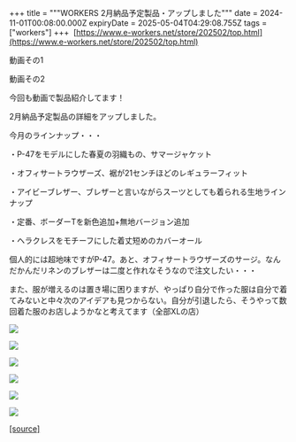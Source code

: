 +++
title = """WORKERS 2月納品予定製品・アップしました"""
date = 2024-11-01T00:08:00.000Z
expiryDate = 2025-05-04T04:29:08.755Z
tags = ["workers"]
+++
 [https://www.e-workers.net/store/202502/top.html](https://www.e-workers.net/store/202502/top.html)

動画その1

  

動画その2

  

今回も動画で製品紹介してます！

2月納品予定製品の詳細をアップしました。

今月のラインナップ・・・

・P-47をモデルにした春夏の羽織もの、サマージャケット

・オフィサートラウザーズ、裾が21センチほどのレギュラーフィット

・アイビーブレザー、ブレザーと言いながらスーツとしても着られる生地ラインナップ

・定番、ボーダーTを新色追加+無地バージョン追加

・ヘラクレスをモチーフにした着丈短めのカバーオール

  

個人的には超地味ですがP-47。あと、オフィサートラウザーズのサージ。なんだかんだリネンのブレザーは二度と作れなそうなので注文したい・・・

また、服が増えるのは置き場に困りますが、やっぱり自分で作った服は自分で着てみないと中々次のアイデアも見つからない。自分が引退したら、そうやって数回着た服のお店しようかなと考えてます（全部XLの店）

  

[![](https://blogger.googleusercontent.com/img/b/R29vZ2xl/AVvXsEjqH9DqmiG7gO80qN-4Gx1b1fbdodmd00M4HOj8660EtrImc1urmRt2yRa0XsRdrWs2CvmX5Ipa2GDaObdwofgRSx-PTfgHg_JeyJofLUxngD9feiX23pNMGDYxgMbx9wVfxrNQwp-lCdHFSAKOro3cQa-b2sSEEEov1oksa0DC1CStUmIe9NjiTWVr7xo/s320/top4.jpg)](https://blogger.googleusercontent.com/img/b/R29vZ2xl/AVvXsEjqH9DqmiG7gO80qN-4Gx1b1fbdodmd00M4HOj8660EtrImc1urmRt2yRa0XsRdrWs2CvmX5Ipa2GDaObdwofgRSx-PTfgHg_JeyJofLUxngD9feiX23pNMGDYxgMbx9wVfxrNQwp-lCdHFSAKOro3cQa-b2sSEEEov1oksa0DC1CStUmIe9NjiTWVr7xo/s1125/top4.jpg)

  

[![](https://blogger.googleusercontent.com/img/b/R29vZ2xl/AVvXsEhfvIXkV0n0TBHTbzhPg5IwFwFLqyFyuqjl43eUO2ShM0tbp8L9kQ-fHCNauMG50R_BepW2Wp__-VtYgLfTGmM2schWzTYrGFNPckEUXBN47IJiHzkBTmi3UsYTUecBymn7aPBLY1dLttoPELVC_UfS3hDwhPWLU-ue68eA7I6AdAYb-FFD4l1seJqJRuY/s320/top5.jpg)](https://blogger.googleusercontent.com/img/b/R29vZ2xl/AVvXsEhfvIXkV0n0TBHTbzhPg5IwFwFLqyFyuqjl43eUO2ShM0tbp8L9kQ-fHCNauMG50R_BepW2Wp__-VtYgLfTGmM2schWzTYrGFNPckEUXBN47IJiHzkBTmi3UsYTUecBymn7aPBLY1dLttoPELVC_UfS3hDwhPWLU-ue68eA7I6AdAYb-FFD4l1seJqJRuY/s1125/top5.jpg)

  

[![](https://blogger.googleusercontent.com/img/b/R29vZ2xl/AVvXsEhpuJJd2zA4N1e8BgxQ3WfhjVWlF5p76wQYFq7YSe21iql6SdJZFlbHh42muyifpTzYQ4jtrMTZnGkymmncndWXmdpBik9tmbJ3IcGmQFuUK1U1iNmMzdIZZ1_JbfDZPMqG9a1ZQx-Qe8Pqf_oPQYiUv4t5-2dfSN4g5xzlKxJHsrqdKErU_QSDBiIbN_o/s320/top6.jpg)](https://blogger.googleusercontent.com/img/b/R29vZ2xl/AVvXsEhpuJJd2zA4N1e8BgxQ3WfhjVWlF5p76wQYFq7YSe21iql6SdJZFlbHh42muyifpTzYQ4jtrMTZnGkymmncndWXmdpBik9tmbJ3IcGmQFuUK1U1iNmMzdIZZ1_JbfDZPMqG9a1ZQx-Qe8Pqf_oPQYiUv4t5-2dfSN4g5xzlKxJHsrqdKErU_QSDBiIbN_o/s1125/top6.jpg)

  
  

[![](https://blogger.googleusercontent.com/img/b/R29vZ2xl/AVvXsEi2KsBTaqGp0pxnnB96ZQbEnKXkALfHmPzo22ZAzDTzaXZ_zOGyzsCEIUX1RoihW4DDuWSXXyyK-VuaJzvFJAh6xOTdMddH8R580Azvt7iZYeldQZW-ReyV2zBk9_wq-jynNZgfT_2xyjxBKbtGuMQ4gEyHFKba6EYrtztid3ePoM9XTORyJWsig0IqvBM/s320/top2.jpg)](https://blogger.googleusercontent.com/img/b/R29vZ2xl/AVvXsEi2KsBTaqGp0pxnnB96ZQbEnKXkALfHmPzo22ZAzDTzaXZ_zOGyzsCEIUX1RoihW4DDuWSXXyyK-VuaJzvFJAh6xOTdMddH8R580Azvt7iZYeldQZW-ReyV2zBk9_wq-jynNZgfT_2xyjxBKbtGuMQ4gEyHFKba6EYrtztid3ePoM9XTORyJWsig0IqvBM/s1125/top2.jpg)

  

[![](https://blogger.googleusercontent.com/img/b/R29vZ2xl/AVvXsEisBDNpUsLf-CUVh_d3ZoBopBSbLsf1Uj4BDhb1erlwc_sbnt5FwZGPXqdg8Q6JmUesgmvWdMWF9H13AdVP7yyZq8wR8dkGT7OQpzPYyjCkWxJJ6AYb2guyL4XfbD59yL8As7d_zlP-e2WgddpsEBJF4pdRXnLGHW5LqkjW0m7vTChp5SH0T1Wq0Bh3bM4/s320/top3.jpg)](https://blogger.googleusercontent.com/img/b/R29vZ2xl/AVvXsEisBDNpUsLf-CUVh_d3ZoBopBSbLsf1Uj4BDhb1erlwc_sbnt5FwZGPXqdg8Q6JmUesgmvWdMWF9H13AdVP7yyZq8wR8dkGT7OQpzPYyjCkWxJJ6AYb2guyL4XfbD59yL8As7d_zlP-e2WgddpsEBJF4pdRXnLGHW5LqkjW0m7vTChp5SH0T1Wq0Bh3bM4/s1125/top3.jpg)

  

  

[![](https://blogger.googleusercontent.com/img/b/R29vZ2xl/AVvXsEieRw2tEATJz0viZ5jT0fHObs3q-2w1P90-h5qp3jdL24DXxVF5hjo_7s2jXI7xt0g3MUQp24aidYx6P7QdEO7We6pbv-U1X9hsqHfeUQFljvRizoqIPuleibXWJrWFq8KF5wq5jMobN9UZWAvkzh2iVfrPBGhc8sUkW8dpSQEp2i4khuP4UcMKEuMUdmY/s320/top7.jpg)](https://blogger.googleusercontent.com/img/b/R29vZ2xl/AVvXsEieRw2tEATJz0viZ5jT0fHObs3q-2w1P90-h5qp3jdL24DXxVF5hjo_7s2jXI7xt0g3MUQp24aidYx6P7QdEO7We6pbv-U1X9hsqHfeUQFljvRizoqIPuleibXWJrWFq8KF5wq5jMobN9UZWAvkzh2iVfrPBGhc8sUkW8dpSQEp2i4khuP4UcMKEuMUdmY/s1125/top7.jpg)

[[source]](https://eworkers.blogspot.com/2024/11/workers-2.html)
